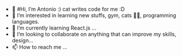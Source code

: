 - 👋 #Hi, I’m Antonio :)  cat writes code for me :D
- 👀 I’m interested in learning new stuffs, gym, cats 🐱‍👤, programming languages.
- 🌱 I’m currently learning React.js ...
- 💞️ I’m looking to collaborate on anything that can improve my skills, design...
- 📫 How to reach me ...

<!---
codingCat-dev/codingCat-dev is a ✨ special ✨ repository because its `README.md` (this file) appears on your GitHub profile.
You can click the Preview link to take a look at your changes.
--->
